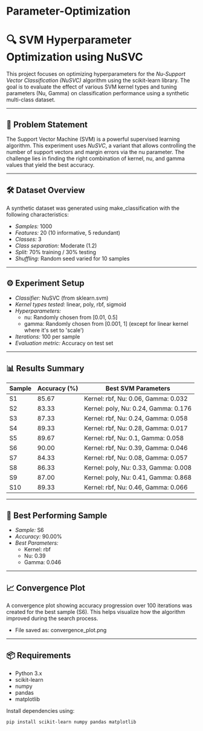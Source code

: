# Parameter-Optimization
# 🔍 SVM Hyperparameter Optimization using NuSVC

This project focuses on optimizing hyperparameters for the *Nu-Support Vector Classification (NuSVC)* algorithm using the scikit-learn library. The goal is to evaluate the effect of various SVM kernel types and tuning parameters (Nu, Gamma) on classification performance using a synthetic multi-class dataset.

---

## 🧠 Problem Statement

The Support Vector Machine (SVM) is a powerful supervised learning algorithm. This experiment uses *NuSVC*, a variant that allows controlling the number of support vectors and margin errors via the nu parameter. The challenge lies in finding the right combination of kernel, nu, and gamma values that yield the best accuracy.

---

## 🛠 Dataset Overview

A synthetic dataset was generated using make_classification with the following characteristics:

- *Samples:* 1000  
- *Features:* 20 (10 informative, 5 redundant)  
- *Classes:* 3  
- *Class separation:* Moderate (1.2)  
- *Split:* 70% training / 30% testing  
- *Shuffling:* Random seed varied for 10 samples

---

## ⚙ Experiment Setup

- *Classifier:* NuSVC (from sklearn.svm)
- *Kernel types tested:* linear, poly, rbf, sigmoid
- *Hyperparameters:*
  - nu: Randomly chosen from [0.01, 0.5]
  - gamma: Randomly chosen from [0.001, 1] (except for linear kernel where it's set to 'scale')
- *Iterations:* 100 per sample
- *Evaluation metric:* Accuracy on test set

---

## 📊 Results Summary

| Sample | Accuracy (%) | Best SVM Parameters                          |
|--------|--------------|-----------------------------------------------|
| S1     | 85.67        | Kernel: rbf, Nu: 0.06, Gamma: 0.032          |
| S2     | 83.33        | Kernel: poly, Nu: 0.24, Gamma: 0.176         |
| S3     | 87.33        | Kernel: rbf, Nu: 0.24, Gamma: 0.058          |
| S4     | 89.33        | Kernel: rbf, Nu: 0.28, Gamma: 0.017          |
| S5     | 89.67        | Kernel: rbf, Nu: 0.1, Gamma: 0.058           |
| S6     | 90.00        | Kernel: rbf, Nu: 0.39, Gamma: 0.046          |
| S7     | 84.33        | Kernel: rbf, Nu: 0.08, Gamma: 0.057          |
| S8     | 86.33        | Kernel: poly, Nu: 0.33, Gamma: 0.008         |
| S9     | 87.00        | Kernel: poly, Nu: 0.41, Gamma: 0.868         |
| S10    | 89.33        | Kernel: rbf, Nu: 0.46, Gamma: 0.066          |

---

## 🥇 Best Performing Sample

- *Sample:* S6  
- *Accuracy:* 90.00%  
- *Best Parameters:*  
  - Kernel: rbf  
  - Nu: 0.39  
  - Gamma: 0.046

---

## 📈 Convergence Plot

A convergence plot showing accuracy progression over 100 iterations was created for the best sample (S6). This helps visualize how the algorithm improved during the search process.

- File saved as: convergence_plot.png

---

## 📦 Requirements

- Python 3.x
- scikit-learn
- numpy
- pandas
- matplotlib

Install dependencies using:

```bash
pip install scikit-learn numpy pandas matplotlib
